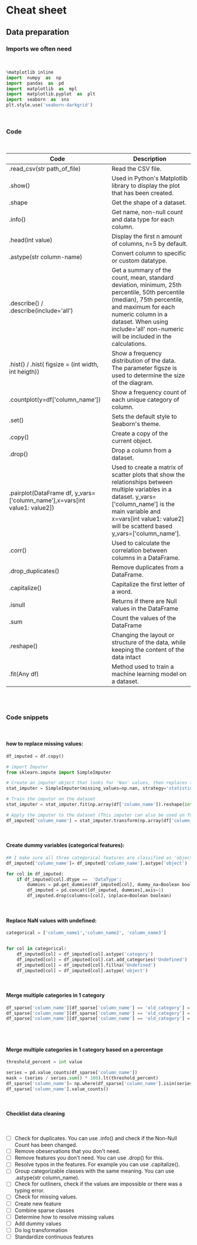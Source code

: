# Cheat sheet
## Data preparation

### Imports we often need

<br>

```python
%matplotlib inline
import  numpy  as  np
import  pandas  as  pd
import  matplotlib  as  mpl
import  matplotlib.pyplot  as  plt
import  seaborn  as  sns
plt.style.use('seaborn-darkgrid')
```
<br>

### **Code**

<br>
   
|Code| Description|
|----|-------------|
|.read_csv(str path_of_file)| Read the CSV file.|
|.show()|Used in Python's Matplotlib library to display the plot that has been created.|
|.shape| Get the shape of a dataset. |
|.info()| Get name, non-null count and data type for each column.|
|.head(int value)| Display the first n amount of columns, n=5 by default.|
|.astype(str column-name)| Convert column to specific or custom datatype.|
|.describe() / .describe(include='all')| Get a summary of the count, mean, standard deviation, minimum, 25th percentile, 50th percentile (median), 75th percentile, and maximum for each numeric column in a dataset. When using include='all' non-numeric will be included in the calculations.|
|.hist() / .hist( figsize = (int width, int heigth))| Show a frequency distribution of the data. The parameter figsze is used to determine the size of the diagram.|
|.countplot(y=df['column_name'])| Show a frequency count of each unique category of column.|
|.set()| Sets the default style to Seaborn's theme.|
|.copy()| Create a copy of the current object.|
|.drop()| Drop a column from a dataset.|
|.pairplot(DataFrame df, y_vars=['column_name'],x=vars[int value1: value2])| Used to create a matrix of scatter plots that show the relationships between multiple variables in a dataset. y_vars=['column_name'] is the main variable and x=vars[int value1: value2] will be scatterd based y_vars=['column_name'].|
|.corr()| Used to calculate the correlation between columns in a DataFrame.|
|.drop_duplicates()| Remove duplicates from a DataFrame.|
|.capitalize()| Capitalize the first letter of a word.|
|.isnull| Returns if there are Null values in the DataFrame|
|.sum| Count the values of the DataFrame|
|.reshape()| Changing the layout or structure of the data, while keeping the content of the data intact|
|.fit(Any df)| Method used to train a machine learning model on a dataset.|

<br>
<br>

### **Code snippets**

<br>

#### how to replace missing values:


```python
df_imputed = df.copy()

# import Imputer 
from sklearn.impute import SimpleImputer

# Create an imputer object that looks for 'Nan' values, then replaces them with a descriptive statistic value of the feature by columns (axis=0)
stat_imputer = SimpleImputer(missing_values=np.nan, strategy='statistical_method')

# Train the imputor on the dataset
stat_imputer = stat_imputer.fit(np.array(df['column_name']).reshape(int value1, int value2) )

# Apply the imputer to the dataset (This imputer can also be used on future datasets)
df_imputed['column_name'] = stat_imputer.transform(np.array(df['column_name']).reshape(int value1, int value2) )
```

<br>

#### Create dummy variables (categorical features):
```python
## I make sure all three categorical features are classified as 'object' to be able to check if they are categorical
df_imputed['column_name']= df_imputed['column_name'].astype('object') 

for col in df_imputed:
    if df_imputed[col].dtype ==  'DataType':
        dummies = pd.get_dummies(df_imputed[col], dummy_na=Boolean boolean, prefix=col)  #create dummies
        df_imputed = pd.concat([df_imputed, dummies],axis=1)                             # add dummies to dataset
        df_imputed.drop(columns=[col], inplace=Boolean boolean)                                     # delete original feature
```

<br>

#### Replace NaN values with undefined:
```python
categorical = ['column_name1','column_name2', 'column_name3']


for col in categorical:
    df_imputed[col] = df_imputed[col].astype('category')
    df_imputed[col] = df_imputed[col].cat.add_categories('Undefined')
    df_imputed[col] = df_imputed[col].fillna('Undefined')
    df_imputed[col] = df_imputed[col].astype('object')
```


<br>

#### Merge multiple categories in 1 category
```python
df_sparse['column_name'][df_sparse['column_name'] == 'old_category'] = 'new_category'
df_sparse['column_name'][df_sparse['column_name'] == 'old_category'] = 'new_category'
df_sparse['column_name'][df_sparse['column_name'] == 'old_category'] = 'new_category'
```
<br>

<br>

#### Merge multiple categories in 1 category based on a percentage
```python
threshold_percent = int value

series = pd.value_counts(df_sparse['column_name'])
mask = (series / series.sum() * 100).lt(threshold_percent)
df_sparse['column_name']= np.where(df_sparse['column_name'].isin(series[mask].index),'new_category', df_sparse['column_name'])
df_sparse['column_name'].value_counts()
```
<br>

#### **Checklist data cleaning**

<br>


- [ ] Check for duplicates. You can use .info() and check if the Non-Null Count has been changed.
- [ ] Remove obeservations that you don't need.
- [ ] Remove features you don't need. You can use .drop() for this.
- [ ] Resolve typos in the features. For example you can use .capitalize().
- [ ] Group categorizable classes with the same meaning. You can use .astype(str column_name).
- [ ] Check for outliners, check if the values are impossible or there was a typing error.
- [ ] Check for missing values.
- [ ] Create new feature
- [ ] Combine sparse classes
- [ ] Determine how to resolve missing values
- [ ] Add dummy values 
- [ ] Do log transformation
- [ ] Standardize continuous features
